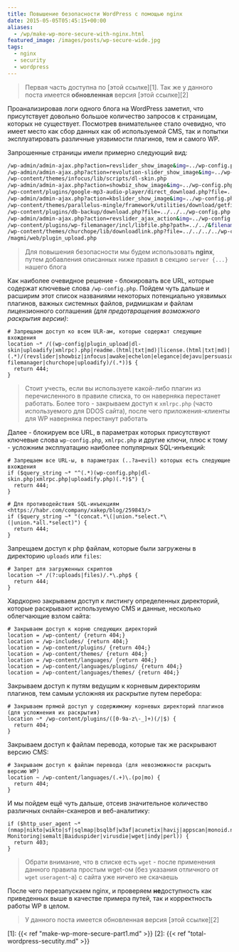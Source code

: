 ```yaml
---
title: Повышение безопасности WordPress с помощью nginx
date: 2015-05-05T05:45:15+00:00
aliases:
  - /wp/make-wp-more-secure-with-nginx.html
featured_image: /images/posts/wp-secure-wide.jpg
tags:
  - nginx
  - security
  - wordpress
---
```


> Первая часть доступна по [этой ссылке][1]. Так же у данного поста имеется **обновленная** версия [этой ссылке][2]

Проанализировав логи одного блога на WordPress заметил, что присутствует довольно большое количество запросов к страницам, которых не существует. Посмотрев внимательнее стало очевидно, что имеет место как сбор данных как об используемой CMS, так и попытки эксплуатировать различные уязвимости плагинов, тем и самого WP.

<!--more-->

Запрошенные страницы имели примерно следующий вид:

```bash
/wp-admin/admin-ajax.php?action=revslider_show_image&img=../wp-config.php
/wp-admin/admin-ajax.php?action=revolution-slider_show_image&img=../wp-config.php
/wp-content/themes/infocus/lib/scripts/dl-skin.php
/wp-admin/admin-ajax.php?action=showbiz_show_image&img=../wp-config.php
/wp-content/plugins/google-mp3-audio-player/direct_download.php?file=../../../wp-config.php
/wp-admin/admin-ajax.php?action=kbslider_show_image&img=../wp-config.php
/wp-content/themes/parallelus-mingle/framework/utilities/download/getfile.php?file=../../../../../../wp-config.php
/wp-content/plugins/db-backup/download.php?file=../../../wp-config.php
/wp-admin/admin-ajax.php?action=revslider_ajax_action&img=../wp-config.php
/wp-content/plugins/wp-filemanager/incl/libfile.php?path=../../&filename=wp-config.php&action=download
/wp-content/themes/churchope/lib/downloadlink.php?file=../../../../wp-config.php
/magmi/web/plugin_upload.php
```

> Для повышения безопасности мы будем использовать **nginx**, путем добавления описанных ниже правил в секцию `server {...}` нашего блога

Как наиболее очевидное решение - блокировать все URL, которые содержат ключевые слова `/wp-config.php`. Пойдем чуть дальше и расширим этот список названиями некоторых потенциально уязвимых плагинов, важных системных файлов, ридмишкам и файлам лицензионного соглашения _(для предотвращения возможного раскрытия версии)_:

```nginx
# Запрещаем доступ ко всем ULR-ам, которые содержат следующие вхождения
location ~* /((wp-config|plugin_upload|dl-skin|uploadify|xmlrpc).php|readme.(html|txt|md)|license.(html|txt|md)|(.*)/(revslider|showbiz|infocus|awake|echelon|elegance|dejavu|persuasion|wp-filemanager|churchope|uploadify)/(.*))$ {
  return 444;
}
```

> Стоит учесть, если вы используете какой-либо плагин из перечисленного в правиле списка, то он наверняка перестанет работать. Более того - закрываем доступ к `xmlrpc.php` (часто используемого для DDOS сайта), после чего приложения-клиенты для WP наверняка перестанут работать

Далее - блокируем все URL, в параметрах которых присутствуют ключевые слова `wp-config.php`, `xmlrpc.php` и другие ключи, плюс к тому - усложним эксплуатацию наиболее популярных SQL-инъекций:

```nginx
# Запрещаем все URL-ы, в параметрах (..?a=evil) которых есть следующие вхождения
if ($query_string ~* "^(.*)(wp-config.php|dl-skin.php|xmlrpc.php|uploadify.php)(.*)$") {
  return 444;
}

# Для противодействия SQL-инъекциям <https://habr.com/company/xakep/blog/259843/>
if ($query_string ~* "(concat.*\(|union.*select.*\(|union.*all.*select)") {
  return 444;
}
```

Запрещаем доступ к php файлам, которые были загружены в директорию `uploads` или `files`:

```nginx
# Запрет для загруженных скриптов
location ~* /(?:uploads|files)/.*\.php$ {
  return 444;
}
```

Хардкорно закрываем доступ к листингу определенных директорий, которые раскрывают используемую CMS и данные, несколько облегчающие взлом сайта:

```nginx
# Закрываем доступ к корню следующих директорий
location = /wp-content/ {return 404;}
location = /wp-includes/ {return 404;}
location = /wp-content/plugins/ {return 404;}
location = /wp-content/themes/ {return 404;}
location = /wp-content/languages/ {return 404;}
location = /wp-content/languages/plugins/ {return 404;}
location = /wp-content/languages/themes/ {return 404;}
```

Закрываем доступ к путям ведущим к корневым директориям плагинов, тем самым усложняя их раскрытие путем перебора:

```nginx
# Закрываем прямой доступ у содержимому корневых директорий плагинов (для усложнения их раскрытия)
location ~* /wp-content/plugins/([0-9a-z\-_]+)(/|$) {
  return 404;
}
```

Закрываем доступ к файлам перевода, которые так же раскрывают версию CMS:

```nginx
# Закрываем доступ к файлам перевода (для невозможности раскрыть версию WP)
location ~ /wp-content/languages/(.+)\.(po|mo) {
  return 404;
}
```

И мы пойдем ещё чуть дальше, отсеив значительное количество различных онлайн-сканеров и веб-аналитику:

```nginx
if ($http_user_agent ~* (nmap|nikto|wikto|sf|sqlmap|bsqlbf|w3af|acunetix|havij|appscan|monoid.nic.ru|Web-Monitoring|semalt|Baiduspider|virusdie|wget|indy|perl)) {
  return 403;
}
```

> Обрати внимание, что в списке есть `wget` - после применения данного правила простым wget-ом (без указания отличного от `wget` `useragent`-а) с сайта уже ничего не скачаешь

После чего перезапускаем nginx, и проверяем **не**доступность как приведенных выше в качестве примера путей, так и корректность работы WP в целом.

> У данного поста имеется обновленная версия [этой ссылке][2]

[1]: {{< ref "make-wp-more-secure-part1.md" >}}
[2]: {{< ref "total-wordpress-secutity.md" >}}
